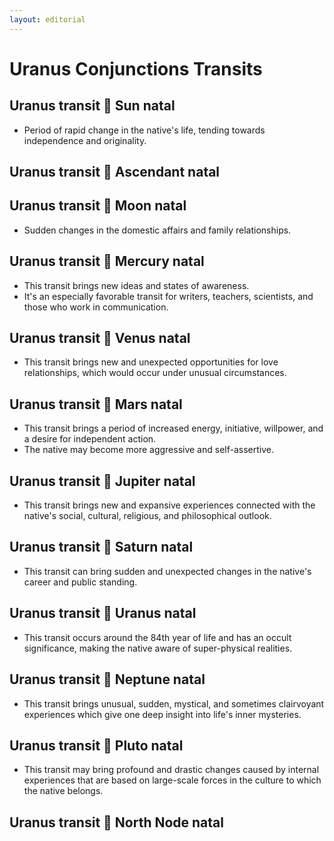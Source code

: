 ```yaml
---
layout: editorial
---
```


# Uranus Conjunctions Transits

## Uranus transit 🖤 Sun natal

* Period of rapid change in the native's life, tending towards independence and originality.

## Uranus transit 🖤 Ascendant natal

## Uranus transit 🖤 Moon natal

* &#x20;Sudden changes in the domestic affairs and family relationships.

## Uranus transit 🖤 Mercury natal

* This transit brings new ideas and states of awareness.
* It's an especially favorable transit for writers, teachers, scientists, and those who work in communication.

## Uranus transit 🖤 Venus natal

* This transit brings new and unexpected opportunities for love relationships, which would occur under unusual circumstances.

## Uranus transit 🖤 Mars natal

* This transit brings a period of increased energy, initiative, willpower, and a desire for independent action.
* The native may become more aggressive and self-assertive.

## Uranus transit 🖤 Jupiter natal

* This transit brings new and expansive experiences connected with the native's social, cultural, religious, and philosophical outlook.

## Uranus transit 🖤 Saturn natal

* This transit can bring sudden and unexpected changes in the native's career and public standing.

## Uranus transit 🖤 Uranus natal

* This transit occurs around the 84th year of life and has an occult significance, making the native aware of super-physical realities.

## Uranus transit 🖤 Neptune natal

* This transit brings unusual, sudden, mystical, and sometimes clairvoyant experiences which give one deep insight into life's inner mysteries.

## Uranus transit 🖤 Pluto natal

* This transit may bring profound and drastic changes caused by internal experiences that are based on large-scale forces in the culture to which the native belongs.

## Uranus transit 🖤 North Node natal

